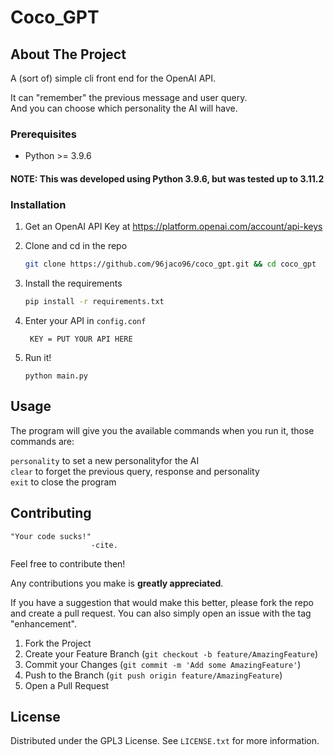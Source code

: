 # Coco_GPT

## About The Project

A (sort of) simple cli front end for the OpenAI API.

It can "remember" the previous message and user query.\
And you can choose which personality the AI will have.

### Prerequisites


* Python >= 3.9.6

#### NOTE: This was developed using Python 3.9.6, but was tested up to 3.11.2
  

### Installation

1. Get an OpenAI API Key at https://platform.openai.com/account/api-keys


2. Clone and cd in the repo
   ```sh
   git clone https://github.com/96jaco96/coco_gpt.git && cd coco_gpt
   ```
3. Install the requirements
   ```sh
   pip install -r requirements.txt
   ```
4. Enter your API in `config.conf`
   ```
    KEY = PUT YOUR API HERE
   ```
5. Run it!
    ```
    python main.py
    ```
## Usage

The program will give you the available commands when you run it, those commands are:

``` personality ```
to set a new personalityfor the AI\
```clear```
 to forget the previous query, response and personality\
```exit```
 to close the program

## Contributing

    "Your code sucks!" 
                      -cite.

Feel free to contribute then!

Any contributions you make is **greatly appreciated**.

If you have a suggestion that would make this better, please fork the repo and create a pull request. You can also simply open an issue with the tag "enhancement".

1. Fork the Project
2. Create your Feature Branch (`git checkout -b feature/AmazingFeature`)
3. Commit your Changes (`git commit -m 'Add some AmazingFeature'`)
4. Push to the Branch (`git push origin feature/AmazingFeature`)
5. Open a Pull Request

## License

Distributed under the GPL3 License. See `LICENSE.txt` for more information.
